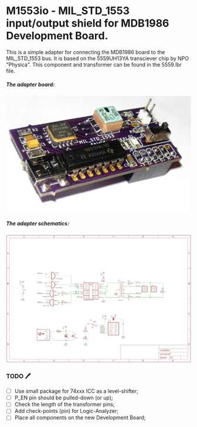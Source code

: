 # M1553io - MIL_STD_1553 input/output shield for MDB1986 Development Board.

This is a simple adapter for connecting the MDB1986 board to the MIL_STD_1553 bus.
It is based on the 5559UH13YA transciever chip by NPO "Physica". This component and transformer can be found in the 5559.lbr file.

##### The adapter board:
![M1553io_brd.jpg](M1553io_brd.jpg)

##### The adapter schematics:
![M1553io.png](M1553io.png)

### TODO :pen:
- [ ] Use small package for 74xxx ICC as a level-shifter;
- [ ] P_EN pin should be pulled-down (or up);
- [ ] Check the length of the transformer pins;
- [ ] Add check-points (pin) for Logic-Analyzer;
- [ ] Place all components on the new Development Board;
